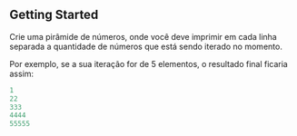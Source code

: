 ## Getting Started

Crie uma pirâmide de números, onde você deve imprimir em cada linha separada a quantidade de números que está sendo iterado no momento. 

Por exemplo, se a sua iteração for de 5 elementos, o resultado final ficaria assim:

```java
1
22
333
4444
55555
```


